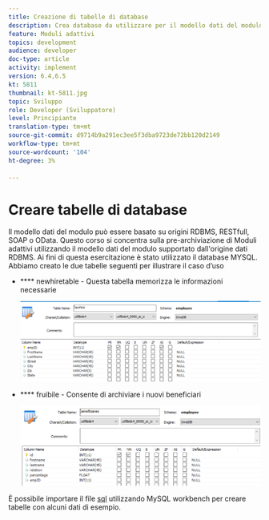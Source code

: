```yaml
---
title: Creazione di tabelle di database
description: Crea database da utilizzare per il modello dati del modulo
feature: Moduli adattivi
topics: development
audience: developer
doc-type: article
activity: implement
version: 6.4,6.5
kt: 5811
thumbnail: kt-5811.jpg
topic: Sviluppo
role: Developer (Sviluppatore)
level: Principiante
translation-type: tm+mt
source-git-commit: d9714b9a291ec3ee5f3dba9723de72bb120d2149
workflow-type: tm+mt
source-wordcount: '104'
ht-degree: 3%

---
```



# Creare tabelle di database

Il modello dati del modulo può essere basato su origini RDBMS, RESTfull, SOAP o OData. Questo corso si concentra sulla pre-archiviazione di Moduli adattivi utilizzando il modello dati del modulo supportato dall&#39;origine dati RDBMS. Ai fini di questa esercitazione è stato utilizzato il database MYSQL. Abbiamo creato le due tabelle seguenti per illustrare il caso d’uso

* **** newhiretable - Questa tabella memorizza le informazioni necessarie

   ![newhire](assets/newhire-table.png)


* **** fruibile - Consente di archiviare i nuovi beneficiari

   ![beneficiari](assets/beneficiaries-table.png)

È possibile importare il file [sql](assets/db-schema.sql) utilizzando MySQL workbench per creare tabelle con alcuni dati di esempio.